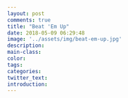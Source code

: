 ```yaml
---
layout: post
comments: true
title: "Beat 'Em Up"
date: 2018-05-09 06:29:48
image: '../assets/img/beat-em-up.jpg'
description:
main-class:
color:
tags:
categories:
twitter_text:
introduction:
---
```

